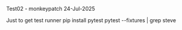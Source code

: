 Test02 - monkeypatch
24-Jul-2025

Just to get test runner
pip install pytest
pytest --fixtures | grep steve